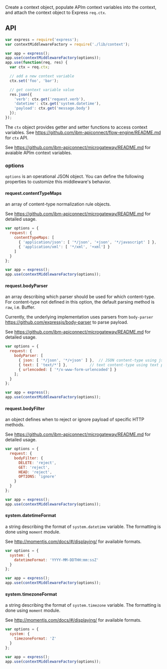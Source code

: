 Create a context object, populate APIm context variables into the context,
and attach the context object to Express `req.ctx`.

## API
```js
var express = require('express');
var contextMiddlewareFactory = require('./lib/context');

var app = express();
app.use(contextMiddlewareFactory(options));
app.use(function(req, res) {
  var ctx = req.ctx;

  // add a new context variable
  ctx.set('foo', 'bar');

  // get context variable value
  res.json({
    'verb': ctx.get('request.verb'),
    'datetime': ctx.get('system.datetime'),
    'payload': ctx.get('message.body')
  });
});
```

The `ctx` object provides getter and setter functions to access context
variables. See https://github.com/ibm-apiconnect/flow-engine/README.md for `ctx` API.

See https://github.com/ibm-apiconnect/microgateway/README.md
for avaiable APIm context variables.

### options
`options` is an operational JSON object. You can define the following properties
to customize this middleware's behavior.

#### request.contentTypeMaps
an array of content-type normalization rule objects.

See https://github.com/ibm-apiconnect/microgateway/README.md
for detailed usage.

```js
var options = {
  request: {
    contentTypeMaps: [
      { 'application/json': [ '*/json', '+json', '*/javascript' ] },
      { 'application/xml': [ '*/xml', '+xml'] }
    ]
  }
};

var app = express();
app.use(contextMiddlewareFactory(options));

```

#### request.bodyParser
an array describing which parser should be used for which content-type.
For content-type not defined in this option, the default parsing method is
`raw`, i.e. Buffer.

Currently, the underlying implementation uses parsers from 
`body-parser` https://github.com/expressjs/body-parser to parse payload.

See https://github.com/ibm-apiconnect/microgateway/README.md
for detailed usage.

```js
var options = {
  request: {
    bodyParser: [
      { json: [ '*/json', '*/+json' ] },  // JSON content-type using json parser
      { text: [ 'text/*'] },          // text content-type using text parser
      { urlencoded: [ '*/x-www-form-urlencoded'] }
    ];
  }
};

var app = express();
app.use(contextMiddlewareFactory(options));
```


#### request.bodyFilter
an object defines when to reject or ignore payload of specific HTTP methods.

See https://github.com/ibm-apiconnect/microgateway/README.md
for detailed usage.

```js
var options = {
  request: {
    bodyFilter: {
      DELETE: 'reject',
      GET: 'reject',
      HEAD: 'reject',
      OPTIONS: 'ignore'
    }
  }
};

var app = express();
app.use(contextMiddlewareFactory(options));
```


#### system.datetimeFormat
a string describing the format of `system.datetime` variable. The formatting is
done using `moment` module. 

See http://momentjs.com/docs/#/displaying/ for available formats.

```js
var options = {
  system: {
    datetimeFormat: 'YYYY-MM-DDTHH:mm:ssZ'
  }
};

var app = express();
app.use(contextMiddlewareFactory(options));
```


#### system.timezoneFormat
a string describing the format of `system.timezone` variable. The formatting is
done using `moment` module.

See http://momentjs.com/docs/#/displaying/ for available formats.

```js
var options = {
  system: {
    timezoneFormat: 'Z'
  }
};

var app = express();
app.use(contextMiddlewareFactory(options));
```


